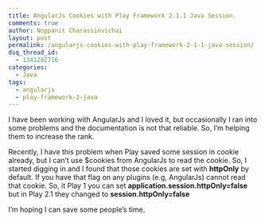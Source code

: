 ```yaml
---
title: AngularJs Cookies with Play Framework 2.1.1 Java Session.
comments: true
author: Noppanit Charassinvichai
layout: post
permalink: /angularjs-cookies-with-play-framework-2-1-1-java-session/
dsq_thread_id:
  - 1341282716
categories:
  - Java
tags:
  - angularjs
  - play-framework-2-java
---
```

I have been working with AngularJs and I loved it, but occasionally I ran into some problems and the documentation is not that reliable. So, I&#8217;m helping them to increase the rank. 

Recently, I have this problem when Play saved some session in cookie already, but I can&#8217;t use $cookies from AngularJs to read the cookie. So, I started digging in and I found that those cookies are set with **httpOnly** by default. If you have that flag on any plugins (e.g, AngularJs) cannot read that cookie. So, it Play 1 you can set **application.session.httpOnly=false** but in Play 2.1 they changed to **session.httpOnly=false**

I&#8217;m hoping I can save some people&#8217;s time.
